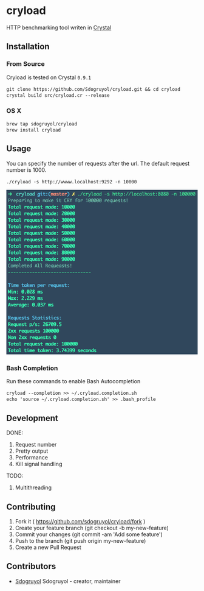 # cryload

HTTP benchmarking tool writen in [Crystal](http://crystal-lang.org/)

## Installation

### From Source

Cryload is tested on Crystal `0.9.1`

```
git clone https://github.com/Sdogruyol/cryload.git && cd cryload
crystal build src/cryload.cr --release
```

### OS X

```
brew tap sdogruyol/cryload
brew install cryload
```

## Usage
You can specify the number of requests after the url. The default request number is 1000.

```
./cryload -s http://wwww.localhost:9292 -n 10000
```

![Screenshot](screenshot.png)

### Bash Completion

Run these commands to enable Bash Autocompletion

```
cryload --completion >> ~/.cryload.completion.sh
echo 'source ~/.cryload.completion.sh' >> .bash_profile
```

## Development

DONE:

1. Request number
2. Pretty output
3. Performance
4. Kill signal handling

TODO:

1. Multithreading

## Contributing

1. Fork it ( https://github.com/sdogruyol/cryload/fork )
2. Create your feature branch (git checkout -b my-new-feature)
3. Commit your changes (git commit -am 'Add some feature')
4. Push to the branch (git push origin my-new-feature)
5. Create a new Pull Request

## Contributors

- [Sdogruyol](https://github.com/sdogruyol) Sdogruyol - creator, maintainer
